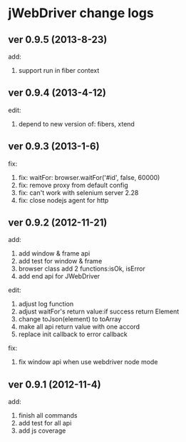 jWebDriver change logs
====================

## ver 0.9.5 (2013-8-23)

add:

1. support run in fiber context

## ver 0.9.4 (2013-4-12)

edit:

1. depend to new version of: fibers, xtend

## ver 0.9.3 (2013-1-6)

fix:

1. fix: waitFor: browser.waitFor('#id', false, 60000)
2. fix: remove proxy from default config
3. fix: can't work with selenium server 2.28
4. fix: close nodejs agent for http


## ver 0.9.2 (2012-11-21)

add:

1. add window & frame api
2. add test for window & frame
3. browser class add 2 functions:isOk, isError
4. add end api for JWebDriver

edit:

1. adjust log function
2. adjust waitFor's return value:if success return Element
3. change toJson(element) to toArray
4. make all api return value with one accord
5. replace init callback to error callback

fix:

1. fix window api when use webdriver node mode


## ver 0.9.1 (2012-11-4)

add:

1. finish all commands
2. add test for all api
3. add js coverage